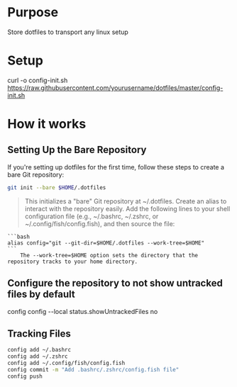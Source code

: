# Purpose
Store dotfiles to transport any linux setup

# Setup
curl -o config-init.sh https://raw.githubusercontent.com/yourusername/dotfiles/master/config-init.sh

# How it works
## Setting Up the Bare Repository

If you're setting up dotfiles for the first time, follow these steps to create a bare Git repository:

```bash
git init --bare $HOME/.dotfiles
```
> This initializes a "bare" Git repository at ~/.dotfiles.
> Create an alias to interact with the repository easily. Add the following lines to your shell configuration file (e.g., ~/.bashrc, ~/.zshrc, or ~/.config/fish/config.fish), and then source the file:

    ```bash
    alias config="git --git-dir=$HOME/.dotfiles --work-tree=$HOME"
    ```
        The --work-tree=$HOME option sets the directory that the repository tracks to your home directory.

## Configure the repository to not show untracked files by default
config config --local status.showUntrackedFiles no

## Tracking Files
```bash
config add ~/.bashrc
config add ~/.zshrc
config add ~/.config/fish/config.fish
config commit -m "Add .bashrc/.zshrc/config.fish file"
config push
```
